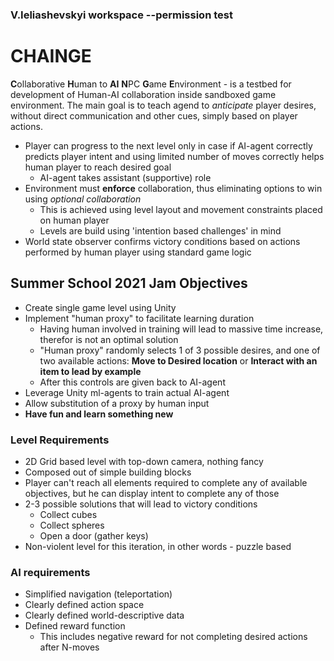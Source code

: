### V.Ieliashevskyi workspace --permission test
# CHAINGE

**C**ollaborative **H**uman to **AI** **N**PC **G**ame **E**nvironment - is a testbed for development of Human-AI collaboration inside sandboxed game environment. The main goal is to teach agend to _anticipate_ player desires, without direct communication and other cues, simply based on player actions.
* Player can progress to the next level only in case if AI-agent correctly predicts player intent and using limited number of moves correctly helps human player to reach desired goal
  * AI-agent takes assistant (supportive) role
* Environment must **enforce** collaboration, thus eliminating options to win using _optional collaboration_
  * This is achieved using level layout and movement constraints placed on human player
  * Levels are build using 'intention based challenges' in mind
* World state observer confirms victory conditions based on actions performed by human player using standard game logic

## Summer School 2021 Jam Objectives
* Create single game level using Unity
* Implement "human proxy" to facilitate learning duration
  * Having human involved in training will lead to massive time increase, therefor is not an optimal solution
  * "Human proxy" randomly selects 1 of 3 possible desires, and one of two available actions: **Move to Desired location** or **Interact with an item to lead by example**
  * After this controls are given back to AI-agent
* Leverage Unity ml-agents to train actual AI-agent
* Allow substitution of a proxy by human input
* **Have fun and learn something new**

### Level Requirements
* 2D Grid based level with top-down camera, nothing fancy
* Composed out of simple building blocks
* Player can't reach all elements required to complete any of available objectives, but he can display intent to complete any of those
* 2-3 possible solutions that will lead to victory conditions
  * Collect cubes
  * Collect spheres
  * Open a door (gather keys)
* Non-violent level for this iteration, in other words - puzzle based

### AI requirements
* Simplified navigation (teleportation)
* Clearly defined action space
* Clearly defined world-descriptive data
* Defined reward function
  * This includes negative reward for not completing desired actions after N-moves
